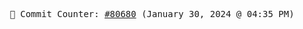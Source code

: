 <p align="center">
    <samp>
        📮 Commit Counter: <a href="https://github.com/Javascript-void0/Javascript-void0/commits/main">#80680</a> (January 30, 2024 @ 04:35 PM)
    </samp>
</p>